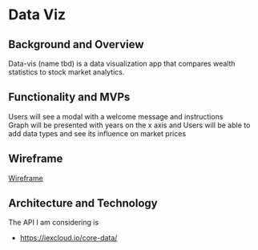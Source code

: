 # Data Viz

## Background and Overview
 Data-vis (name tbd) is a data visualization app that compares wealth statistics to stock market analytics.
 
## Functionality and MVPs
 Users will see a modal with a welcome message and instructions  
 Graph will be presented with years on the x axis and 
 Users will be able to add data types and see its influence on market prices 
 
 
## Wireframe

[Wireframe](https://i.imgur.com/JPWybFa.png)

## Architecture and Technology

 The API I am considering is 
  * https://iexcloud.io/core-data/

  
  
